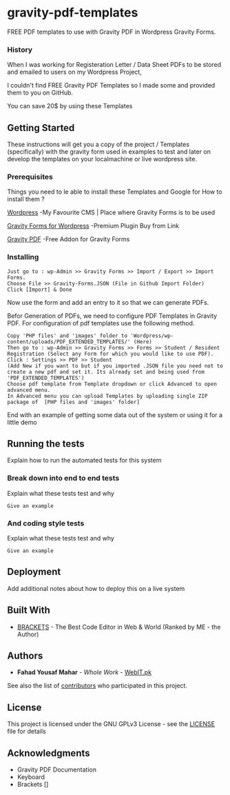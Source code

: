 # gravity-pdf-templates
FREE PDF templates to use with Gravity PDF in Wordpress Gravity Forms.

### History
When I was working for Registeration Letter / Data Sheet PDFs to be stored and emailed to users on my Wordpress Project,

I couldn't find FREE Gravity PDF Templates so I made some and provided them to you on GitHub.

You can save 20$ by using these Templates

## Getting Started
These instructions will get you a copy of the project / Templates (specifically) with the gravity form used in examples to test and later on develop the templates on your localmachine or live wordpress site.

### Prerequisites

Things you need to le able to install these Templates and Google for How to install them ?


[Wordpress](https://wordpress.og) -My Favourite CMS | Place where Gravity Forms is to be used

[Gravity Forms for Wordpress](http://www.gravityforms.com) -Premium Plugin Buy from Link

[Gravity PDF](https://gravitypdf.com) -Free Addon for Gravity Forms


### Installing

```
Just go to : wp-Admin >> Gravity Forms >> Import / Export >> Import Forms.
Choose File >> Gravity-Forms.JSON (File in Github Import Folder)
Click [Import] & Done
```

Now use the form and add an entry to it so that we can generate PDFs.

Befor Generation of PDFs, we need to configure PDF Templates in Gravity PDF.
For configuration of pdf templates use the following method.
```
Copy 'PHP files' and 'images' folder to 'Wordpress/wp-content/uploads/PDF_EXTENDED_TEMPLATES/' (Here)
Then go to : wp-Admin >> Gravity Forms >> Forms >> Student / Resident Registration (Select any Form for which you would like to use PDF).
Click : Settings >> PDF >> Student 
(Add New if you want to but if you imported .JSON file you need not to create a new pdf and set it. Its already set and being used from 'PDF_EXTENDED_TEMPLATES')
Choose pdf template from Template dropdown or click Advanced to open advanced menu.
In Advanced menu you can upload Templates by uploading single ZIP package of  [PHP files and 'images' folder]

```

End with an example of getting some data out of the system or using it for a little demo

## Running the tests

Explain how to run the automated tests for this system

### Break down into end to end tests

Explain what these tests test and why

```
Give an example
```

### And coding style tests

Explain what these tests test and why

```
Give an example
```

## Deployment

Add additional notes about how to deploy this on a live system

## Built With

* [BRACKETS](http://www.brackets.io/) - The Best Code Editor in Web & World (Ranked by ME - the Author)

## Authors

* **Fahad Yousaf Mahar** - *Whole Work* - [WebIT.pk](https://webit.pk)

See also the list of [contributors](https://github.com/FahadYousafMahar/gravity-pdf-templates/graphs/contributors) who participated in this project.

## License

This project is licensed under the GNU GPLv3 License - see the [LICENSE](LICENSE) file for details

## Acknowledgments

* Gravity PDF Documentation
* Keyboard
* Brackets []
